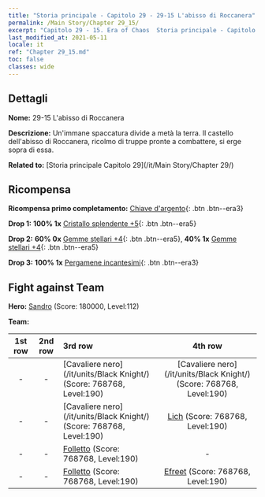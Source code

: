```yaml
---
title: "Storia principale - Capitolo 29 - 29-15 L'abisso di Roccanera"
permalink: /Main Story/Chapter 29_15/
excerpt: "Capitolo 29 - 15. Era of Chaos  Storia principale - Capitolo 29_15. 29-15 L'abisso di Roccanera"
last_modified_at: 2021-05-11
locale: it
ref: "Chapter 29_15.md"
toc: false
classes: wide
---
```


## Dettagli

 **Nome:** 29-15 L'abisso di Roccanera

 **Descrizione:** Un'immane spaccatura divide a metà la terra. Il castello dell'abisso di Roccanera, ricolmo di truppe pronte a combattere, si erge sopra di essa.

 **Related to:** [Storia principale Capitolo 29](/it/Main Story/Chapter 29/)

## Ricompensa

 **Ricompensa primo completamento:** [Chiave d'argento](/ItemsIT/con_693/){: .btn .btn--era3}

 **Drop 1:** **100% 1x** [Cristallo splendente +5](/ItemsIT/mat_101/){: .btn .btn--era5}

 **Drop 2:** **60% 0x** [Gemme stellari +4](/ItemsIT/mat_93/){: .btn .btn--era5}, **40% 1x** [Gemme stellari +4](/ItemsIT/mat_93/){: .btn .btn--era5}

 **Drop 3:** **100% 1x** [Pergamene incantesimi](/ItemsIT/con_694/){: .btn .btn--era3}


## Fight against Team
 **Hero:** [Sandro](/it/heroes/Sandro/) (Score: 180000, Level:112)

 **Team:**


  | 1st row | 2nd row | 3rd row | 4th row |
  |:----:|:----:|:----|:----:|
  | - | - | [Cavaliere nero](/it/units/Black Knight/) (Score: 768768, Level:190)  | [Cavaliere nero](/it/units/Black Knight/) (Score: 768768, Level:190)  |
  | - | - | [Cavaliere nero](/it/units/Black Knight/) (Score: 768768, Level:190)  | [Lich](/it/units/Lich/) (Score: 768768, Level:190)  |
  | - | - | [Folletto](/it/units/Imp/) (Score: 768768, Level:190)  | - |
  | - | - | [Folletto](/it/units/Imp/) (Score: 768768, Level:190)  | [Efreet](/it/units/Efreeti/) (Score: 768768, Level:190)  |


